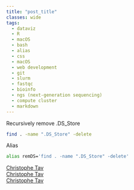 ```yaml
---
title: "post_title"
classes: wide
tags:
  - dataviz
  - R
  - macOS
  - bash
  - alias
  - css
  - macOS
  - web development
  - git
  - slurm
  - fastqc
  - bioinfo
  - ngs (next-generation sequencing)
  - compute cluster
  - markdown
---
```


Recursively remove .DS_Store

``` bash
find . -name ".DS_Store" -delete
```

Alias

``` bash
alias remDS='find . -name ".DS_Store" -delete'
```

<script type="text/javascript" src="https://platform.linkedin.com/badges/js/profile.js" async defer></script>

<div class="LI-profile-badge"  data-version="v1" data-size="medium" data-locale="fr_FR" data-type="vertical" data-theme="light" data-vanity="christophe-tav"><a class="LI-simple-link" href='https://ca.linkedin.com/in/christophe-tav?trk=profile-badge'>Christophe Tav</a></div>

<div class="LI-profile-badge"  data-version="v1" data-size="medium" data-locale="fr_FR" data-type="horizontal" data-theme="light" data-vanity="christophe-tav"><a class="LI-simple-link" href='https://ca.linkedin.com/in/christophe-tav?trk=profile-badge'>Christophe Tav</a></div>

<div class="LI-profile-badge"  data-version="v1" data-size="medium" data-locale="fr_FR" data-type="horizontal" data-theme="dark" data-vanity="christophe-tav"><a class="LI-simple-link" href='https://ca.linkedin.com/in/christophe-tav?trk=profile-badge'>Christophe Tav</a></div>
